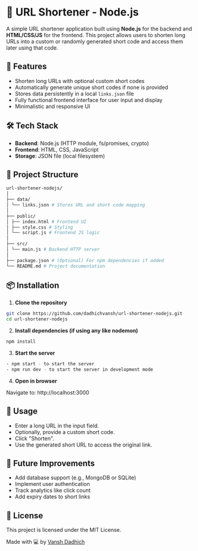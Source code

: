 # 🔗 URL Shortener - Node.js

A simple URL shortener application built using **Node.js** for the backend and **HTML/CSS/JS** for the frontend. This project allows users to shorten long URLs into a custom or randomly generated short code and access them later using that code.

## 🚀 Features

- Shorten long URLs with optional custom short codes
- Automatically generate unique short codes if none is provided
- Stores data persistently in a local `links.json` file
- Fully functional frontend interface for user input and display
- Minimalistic and responsive UI

## 🛠️ Tech Stack

- **Backend**: Node.js (HTTP module, fs/promises, crypto)
- **Frontend**: HTML, CSS, JavaScript
- **Storage**: JSON file (local filesystem)

## 📁 Project Structure

```bash
url-shortener-nodejs/
│
├── data/
│ └── links.json # Stores URL and short code mapping
│
├── public/
│ ├── index.html # Frontend UI
│ ├── style.css # Styling
│ └── script.js # Frontend JS logic
│
├── src/
│ └── main.js # Backend HTTP server
│
├── package.json # (Optional) For npm dependencies if added
└── README.md # Project documentation
```

## 📦 Installation

1. **Clone the repository**

```bash
git clone https://github.com/dadhichvansh/url-shortener-nodejs.git
cd url-shortener-nodejs
```

2. **Install dependencies (if using any like nodemon)**

```bash
npm install
```

3. **Start the server**

```bash
- npm start - to start the server
- npm run dev - to start the server in development mode
```

4. **Open in browser**

Navigate to: http://localhost:3000

## 🧪 Usage

- Enter a long URL in the input field.
- Optionally, provide a custom short code.
- Click "Shorten".
- Use the generated short URL to access the original link.

## 🧹 Future Improvements

- Add database support (e.g., MongoDB or SQLite)
- Implement user authentication
- Track analytics like click count
- Add expiry dates to short links

## 📄 License

This project is licensed under the MIT License.

Made with 💻 by [Vansh Dadhich]()
